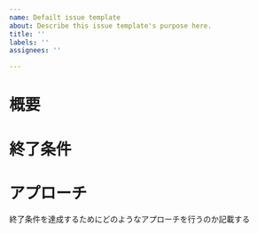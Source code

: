 ```yaml
---
name: Defailt issue template
about: Describe this issue template's purpose here.
title: ''
labels: ''
assignees: ''

---
```


# 概要

# 終了条件

# アプローチ
終了条件を達成するためにどのようなアプローチを行うのか記載する
